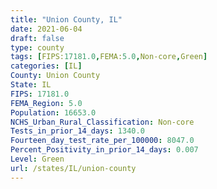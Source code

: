 ```yaml
---
title: "Union County, IL"
date: 2021-06-04
draft: false
type: county
tags: [FIPS:17181.0,FEMA:5.0,Non-core,Green]
categories: [IL]
County: Union County
State: IL
FIPS: 17181.0
FEMA_Region: 5.0
Population: 16653.0
NCHS_Urban_Rural_Classification: Non-core
Tests_in_prior_14_days: 1340.0
Fourteen_day_test_rate_per_100000: 8047.0
Percent_Positivity_in_prior_14_days: 0.007
Level: Green
url: /states/IL/union-county
---
```



